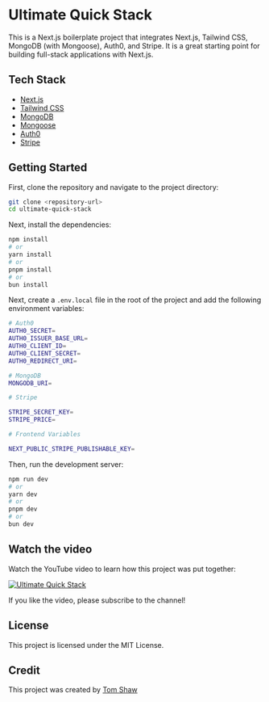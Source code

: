 # Ultimate Quick Stack

This is a Next.js boilerplate project that integrates Next.js, Tailwind CSS, MongoDB (with Mongoose), Auth0, and Stripe. It is a great starting point for building full-stack applications with Next.js.

## Tech Stack

- [Next.js](https://nextjs.org/)
- [Tailwind CSS](https://tailwindcss.com/)
- [MongoDB](https://www.mongodb.com/)
- [Mongoose](https://mongoosejs.com/)
- [Auth0](https://auth0.com/)
- [Stripe](https://stripe.com/)

## Getting Started

First, clone the repository and navigate to the project directory:

```bash
git clone <repository-url>
cd ultimate-quick-stack
```

Next, install the dependencies:

```bash
npm install
# or
yarn install
# or
pnpm install
# or
bun install
```

Next, create a `.env.local` file in the root of the project and add the following environment variables:

```bash
# Auth0
AUTH0_SECRET=
AUTH0_ISSUER_BASE_URL=
AUTH0_CLIENT_ID=
AUTH0_CLIENT_SECRET=
AUTH0_REDIRECT_URI=

# MongoDB
MONGODB_URI=

# Stripe

STRIPE_SECRET_KEY=
STRIPE_PRICE=

# Frontend Variables

NEXT_PUBLIC_STRIPE_PUBLISHABLE_KEY=
```


Then, run the development server:

```bash
npm run dev
# or
yarn dev
# or
pnpm dev
# or
bun dev
```



## Watch the video

Watch the YouTube video to learn how this project was put together:

[![Ultimate Quick Stack](https://img.youtube.com/vi/1jJ5Z3QY9y4/0.jpg)](https://www.youtube.com/watch?v=1jJ5Z3QY9y4)

If you like the video, please subscribe to the channel!

## License

This project is licensed under the MIT License.

## Credit

This project was created by [Tom Shaw](https://tomshaw.dev)
